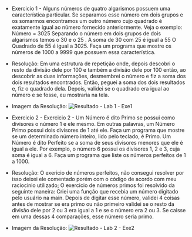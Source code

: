 - Exercicio 1 - Alguns números de quatro algarismos possuem uma característica particular. Se separamos 
esse número em dois grupos e os somarmos encontramos um outro número cujo quadrado 
é exatamente igual ao número fornecido anteriormente. Veja o exemplo:
Número = 3025 
Separando o número em dois grupos de dois algarismos temos o 30 e o 25 . 
A soma de 30 com 25 é igual a 55
O Quadrado de 55 é igual a 3025.
Faça um programa que mostre os números de 1000 a 9999 que possuem essa característica.

- Resolução: Em uma estrutura de repetição onde, depois descobri o resto da divisão dele por 100 e também a divisão dele por 100
então, ao descobrir as duas informações, desmembrei o número e fiz a soma dos dois resultados encontrados. Então, peguei a soma dos dois
resultados e, fiz o quadrado dela. Depois, validei se o quadrado era igual ao número e se fosse, eu mostraria na tela.

- Imagem da Resolução: ![Resultado - Lab 1 - Exe1](https://user-images.githubusercontent.com/101759772/189239888-a4b242f2-d3a6-4de5-b562-3629bfc50a3f.jpg)

- Exercicio 2 - Exercicio 2 - Um Número é dito Primo se possui como divisores o número 1 e ele mesmo. Em outras 
palavras, um Número Primo possui dois divisores de 1 até ele.
Faça um programa que mostre se um determinado número inteiro, lido pelo teclado, é 
Primo.
Um Número é dito Perfeito se a soma de seus divisores menores que ele é igual a ele. Por 
exemplo, o número 6 possui os  divisores 1, 2 e 3, cuja soma é igual a 6.
Faça um programa que liste os números perfeitos de 1 a 1000.

- Resolução: O exericio de números perfeitos, não consegui resolver por isso deixei ele comentado porém com o código de acordo com meu
raciocinio utilizado; O exercicio de números primos foi resolvido da seguinte maneira: Criei uma função que recebia um número digitado 
pelo usuário na main. Depois de digitar esse número, validei 4 coisas antes de mostrar se era primo ou não primeiro validei se o resto da divisão
dele por 2 ou 3 era igual a 1 e se o número era 2 ou 3. Se caisse em uma dessas 4 comparações, esse número seria primo.

- Imagem da Resolução: ![Resultado - Lab 2 - Exe2](https://user-images.githubusercontent.com/101759772/189242006-5dfdd27a-2fb2-4d44-9f7a-c1b37f3da837.JPG)
